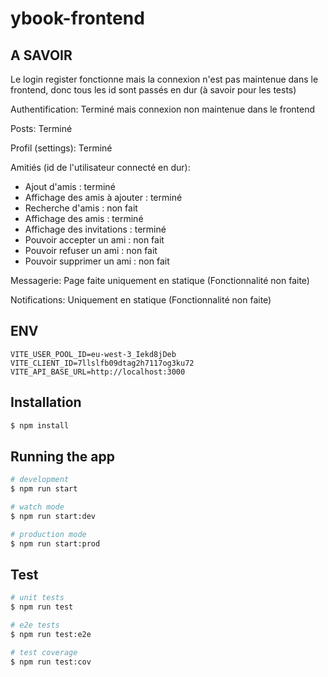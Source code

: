 # ybook-frontend


## A SAVOIR

Le login register fonctionne mais la connexion n'est pas maintenue dans le frontend, donc tous les id sont passés en dur (à savoir pour les tests)

Authentification:
Terminé mais connexion non maintenue dans le frontend

Posts:
Terminé

Profil (settings):
Terminé

Amitiés (id de l'utilisateur connecté en dur):
- Ajout d'amis : terminé
- Affichage des amis à ajouter : terminé
- Recherche d'amis : non fait
- Affichage des amis : terminé
- Affichage des invitations : terminé
- Pouvoir accepter un ami : non fait
- Pouvoir refuser un ami : non fait
- Pouvoir supprimer un ami : non fait

Messagerie:
Page faite uniquement en statique (Fonctionnalité non faite)

Notifications:
Uniquement en statique (Fonctionnalité non faite)


## ENV

```
VITE_USER_POOL_ID=eu-west-3_Iekd8jDeb
VITE_CLIENT_ID=7llslfb09dtag2h7117og3ku72
VITE_API_BASE_URL=http://localhost:3000
```

## Installation

```bash
$ npm install
```

## Running the app

```bash
# development
$ npm run start

# watch mode
$ npm run start:dev

# production mode
$ npm run start:prod
```

## Test

```bash
# unit tests
$ npm run test

# e2e tests
$ npm run test:e2e

# test coverage
$ npm run test:cov
```